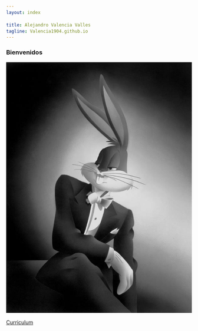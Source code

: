 ```yaml
---
layout: index

title: Alejandro Valencia Valles	
tagline: Valencia1904.github.io
---
```

### Bienvenidos

![Imagen de Bugbunny](images/bugs-bunny-en-sus-primeros-ac3b1os.jpg)

[Curriculum](about)
